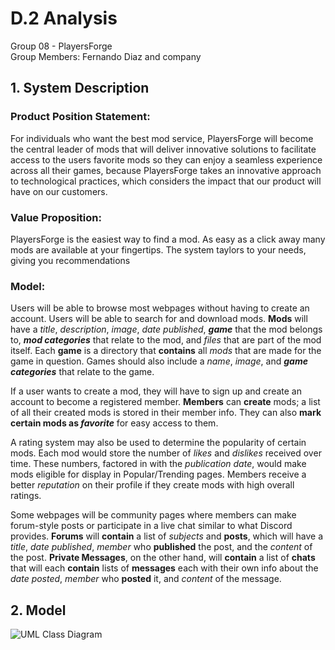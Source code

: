 # D.2 Analysis 

Group 08 - PlayersForge\
Group Members: Fernando Diaz and company

## 1. System Description 

### Product Position Statement:
For individuals who want the best mod service, PlayersForge will become the central leader of mods that will deliver innovative solutions to facilitate access to the users favorite mods so they can enjoy a seamless experience across all their games, because PlayersForge takes an innovative approach to technological practices, which considers the impact that our product will have on our customers.

### Value Proposition:
PlayersForge is the easiest way to find a mod. As easy as a click away many mods are available at your fingertips. The system taylors to your needs, giving you recommendations 

### Model:
Users will be able to browse most webpages without having to create an account. Users will be able to search for and download mods. **Mods** will have a *title*, *description*, *image*, *date published*, ***game*** that the mod belongs to, ***mod categories*** that relate to the mod, and *files* that are part of the mod itself. Each **game** is a directory that __contains__ all *mods* that are made for the game in question. Games should also include a *name*, *image*, and ***game categories*** that relate to the game.

If a user wants to create a mod, they will have to sign up and create an account to become a registered member. **Members** can __create__ mods; a list of all their created mods is stored in their member info. They can also __mark certain mods as *favorite*__ for easy access to them.

A rating system may also be used to determine the popularity of certain mods. Each mod would store the number of *likes* and *dislikes* received over time. These numbers, factored in with the *publication date*, would make mods eligible for display in Popular/Trending pages. Members receive a better *reputation* on their profile if they create mods with high overall ratings.

Some webpages will be community pages where members can make forum-style posts or participate in a live chat similar to what Discord provides. **Forums** will __contain__ a list of *subjects* and **posts**, which will have a *title*, *date published*, *member* who __published__ the post, and the *content* of the post. **Private Messages**, on the other hand, will __contain__ a list of **chats** that will each __contain__ lists of **messages** each with their own info about the *date posted*, *member* who __posted__ it, and *content* of the message.

## 2. Model 
![UML Class Diagram](https://i.imgur.com/zTyb0nw.png)